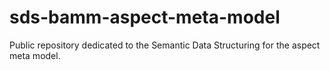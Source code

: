 # sds-bamm-aspect-meta-model
Public repository dedicated to the Semantic Data Structuring for the aspect meta model.
